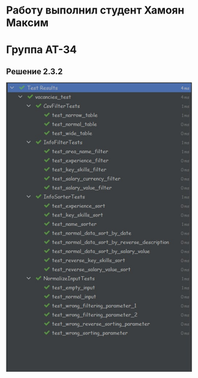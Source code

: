 # Работу выполнил студент Хамоян Максим 
# Группа АТ-34



## Решение 2.3.2
![Alt text](https://github.com/Maksimyska/KhamoyanMax/blob/main/2.3.2.jpg)
